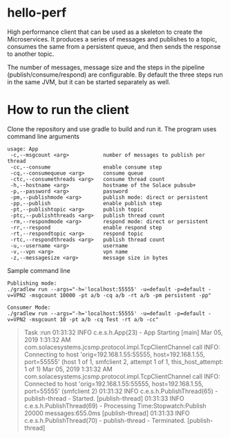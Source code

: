 # hello-perf
High performance client that can be used as a skeleton to create the Microservices. It produces a series of messages and publishes to a topic, consumes the same from a persistent queue, and then sends the response to another topic. 

The number of messages, message size and the steps in the pipeline (publish/consume/respond) are configurable. By default the three steps run in the same JVM, but it can be started separately as well.

# How to run the client
Clone the repository and use gradle to build and run it.
The program uses command line arguments

````
usage: App
 -c,--msgcount <arg>           number of messages to publish per thread
 -cc,--consume                 enable consume step
 -cq,--consumequeue <arg>      consume queue
 -ctc,--consumethreads <arg>   consume thread count
 -h,--hostname <arg>           hostname of the Solace pubsub+
 -p,--password <arg>           password
 -pm,--publishmode <arg>       publish mode: direct or persistent
 -pp,--publish                 enable publish step
 -pt,--publishtopic <arg>      publish topic
 -ptc,--publishthreads <arg>   publish thread count
 -rm,--respondmode <arg>       respond mode: direct or persistent
 -rr,--respond                 enable respond step
 -rt,--respondtopic <arg>      respond topic
 -rtc,--respondthreads <arg>   publish thread count
 -u,--username <arg>           username
 -v,--vpn <arg>                vpn name
 -z,--messagesize <arg>        message size in bytes
 ````
 
 Sample command line
 ````
 Publishing mode:
./gradlew run --args="-h='localhost:55555' -u=default -p=default -v=VPN2 -msgcount 10000 -pt a/b -cq a/b -rt a/b -pm persistent -pp"

Consumer Mode:
./gradlew run --args="-h='localhost:55555' -u=default -p=default -v=VPN2 -msgcount 10 -pt a/b -cq Test -rt a/b -cc"

 ````

> Task :run
01:31:32 INFO  c.e.s.h.App(23) - App Starting [main]
Mar 05, 2019 1:31:32 AM com.solacesystems.jcsmp.protocol.impl.TcpClientChannel call
INFO: Connecting to host 'orig=192.168.1.55:55555, host=192.168.1.55, port=55555' (host 1 of 1, smfclient 2, attempt 1 of 1, this_host_attempt: 1 of 1)
Mar 05, 2019 1:31:32 AM com.solacesystems.jcsmp.protocol.impl.TcpClientChannel call
INFO: Connected to host 'orig=192.168.1.55:55555, host=192.168.1.55, port=55555' (smfclient 2)
01:31:32 INFO  c.e.s.h.PublishThread(65) - publish-thread - Started. [publish-thread]
01:31:33 INFO  c.e.s.h.PublishThread(69) - Processing Time:Stopwatch:Publish 20000 messages:655.0ms [publish-thread]
01:31:33 INFO  c.e.s.h.PublishThread(70) - publish-thread - Terminated. [publish-thread]
